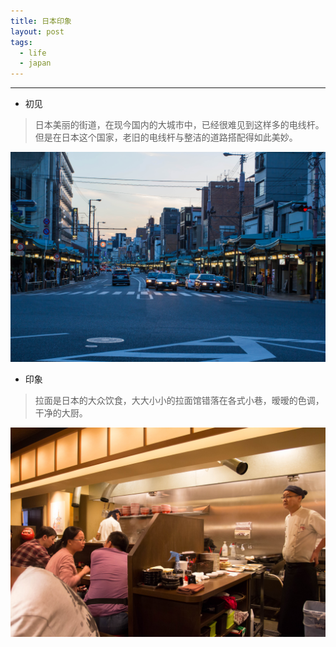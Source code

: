 ```yaml
---
title: 日本印象
layout: post
tags:
  - life
  - japan
---
```


***
- 初见
> 日本美丽的街道，在现今国内的大城市中，已经很难见到这样多的电线杆。但是在日本这个国家，老旧的电线杆与整洁的道路搭配得如此美妙。

[![街道](/media/files/IMG_6806.jpg)](/media/files/IMG_6806.jpg)

- 印象
> 拉面是日本的大众饮食，大大小小的拉面馆错落在各式小巷，暧暧的色调，干净的大厨。

[![拉面](/media/files/IMG_6809.jpg)](/media/files/IMG_6809.jpg)

